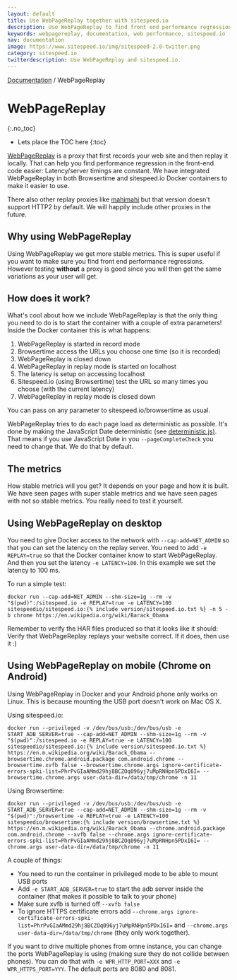 ```yaml
---
layout: default
title: Use WebPageReplay together with sitespeed.io
description: Use WebPageReplay to find front end performance regressions.
keywords: webpagereplay, documentation, web performance, sitespeed.io
nav: documentation
image: https://www.sitespeed.io/img/sitespeed-2.0-twitter.png
category: sitespeed.io
twitterdescription: Use WebPageReplay and sitespeed.io.
---
```


[Documentation]({{site.baseurl}}/documentation/sitespeed.io/) / WebPageReplay

# WebPageReplay
{:.no_toc}

* Lets place the TOC here
{:toc}

[WebPageReplay](https://github.com/catapult-project/catapult/blob/master/web_page_replay_go/README.md) is a proxy that first records your web site and then replay it locally. That can help you find performance regression in the front-end code easier: Latency/server timings are constant. We have integrated WebPageReplay in both Browsertime and sitespeed.io Docker containers to make it easier to use.

There also other replay proxies like [mahimahi](http://mahimahi.mit.edu/) but that version doesn't support HTTP2 by default. We will happily include other proxies in the future.

## Why using WebPageReplay

Using WebPageReplay we get more stable metrics. This is super useful if you want to make sure you find front end performance regressions. However testing **without** a proxy is good since you will then get the same variations as your user will get.

## How does it work?

What's cool about how we include WebPageReplay is that the only thing you need to do is to start the container with a couple of extra parameters! Inside the Docker container this is what happens:

1. WebPageReplay is started in record mode
2. Browsertime access the URLs you choose one time (so it is recorded)
3. WebPageReplay is closed down
4. WebPageReplay in replay mode is started on localhost
5. The latency is setup on accessing localhost
6. Sitespeed.io (using Browsertime) test the URL so many times you choose (with the current latency)
7. WebPageReplay in replay mode is closed down

You can pass on any parameter to sitespeed.io/browsertime as usual.

WebPageReplay tries to do each page load as deterministic as possible. It's done by making the JavaScript Date deterministic (see [deterministic.js)](https://github.com/sitespeedio/sitespeed.io/blob/master/docker/webpagereplay/deterministic.js). That means if you use JavaScript Date in you `--pageCompleteCheck` you need to change that. We do that by default.

## The metrics

How stable metrics will you get? It depends on your page and how it is built. We have seen pages with super stable metrics and we have seen pages with not so stable metrics. You really need to test it yourself.

## Using WebPageReplay on desktop

You need to give Docker access to the network with `--cap-add=NET_ADMIN` so that you can set the latency on the replay server. You need to add `-e REPLAY=true` so that the Docker container know to start WebPageReplay. And then you set the latency `-e LATENCY=100`. In this example we set the latency to 100 ms.

To run a simple test:

```
docker run --cap-add=NET_ADMIN --shm-size=1g --rm -v "$(pwd)":/sitespeed.io -e REPLAY=true -e LATENCY=100 sitespeedio/sitespeed.io:{% include version/sitespeed.io.txt %} -n 5 -b chrome https://en.wikipedia.org/wiki/Barack_Obama
```

Remember to verify the HAR files produced so that it looks like it should: Verify that WebPageReplay replays your website correct. If it does, then use it :)

## Using WebPageReplay on mobile (Chrome on Android)

Using WebPageReplay in Docker and your Android phone only works on Linux. This is because mounting the USB port doesn't work on Mac OS X.

Using sitespeed.io:

```
docker run --privileged -v /dev/bus/usb:/dev/bus/usb -e START_ADB_SERVER=true --cap-add=NET_ADMIN --shm-size=1g --rm -v "$(pwd)":/sitespeed.io -e REPLAY=true -e LATENCY=100 sitespeedio/sitespeed.io:{% include version/sitespeed.io.txt %} https://en.m.wikipedia.org/wiki/Barack_Obama --browsertime.chrome.android.package com.android.chrome --browsertime.xvfb false --browsertime.chrome.args ignore-certificate-errors-spki-list=PhrPvGIaAMmd29hj8BCZOq096yj7uMpRNHpn5PDxI6I= --browsertime.chrome.args user-data-dir=/data/tmp/chrome -n 11
```

Using Browsertime:

```
docker run --privileged -v /dev/bus/usb:/dev/bus/usb -e START_ADB_SERVER=true --cap-add=NET_ADMIN --shm-size=1g --rm -v "$(pwd)":/browsertime -e REPLAY=true -e LATENCY=100 sitespeedio/browsertime:{% include version/browsertime.txt %} https://en.m.wikipedia.org/wiki/Barack_Obama --chrome.android.package com.android.chrome --xvfb false --chrome.args ignore-certificate-errors-spki-list=PhrPvGIaAMmd29hj8BCZOq096yj7uMpRNHpn5PDxI6I= --chrome.args user-data-dir=/data/tmp/chrome -n 11
```

A couple of things:

- You need to run the container in privileged mode to be able to mount USB ports
- Add `-e START_ADB_SERVER=true` to start the adb server inside the container (that makes it possible to talk to your phone)
- Make sure xvfb is turned off `--xvfb false`
- To ignore HTTPS certificate errors add `--chrome.args ignore-certificate-errors-spki-list=PhrPvGIaAMmd29hj8BCZOq096yj7uMpRNHpn5PDxI6I=` and `--chrome.args user-data-dir=/data/tmp/chrome` (they only work together).

If you want to drive multiple phones from omne instance, you can change the ports WebPageReplay is using (making sure they do not collide between phones). You can do that with
`-e WPR_HTTP_PORT=XXX` and `-e WPR_HTTPS_PORT=YYY`. The default ports are 8080 and 8081.
